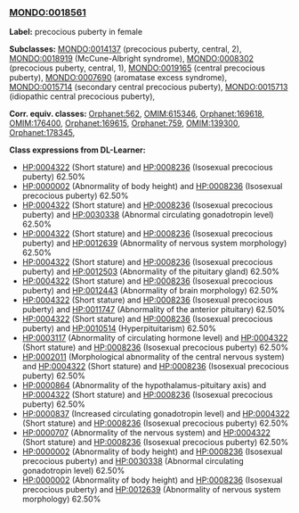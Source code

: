 
### [MONDO:0018561](http://purl.obolibrary.org/obo/MONDO_0018561)
**Label:** precocious puberty in female

**Subclasses:** [MONDO:0014137](http://purl.obolibrary.org/obo/MONDO_0014137) (precocious puberty, central, 2), [MONDO:0018919](http://purl.obolibrary.org/obo/MONDO_0018919) (McCune-Albright syndrome), [MONDO:0008302](http://purl.obolibrary.org/obo/MONDO_0008302) (precocious puberty, central, 1), [MONDO:0019165](http://purl.obolibrary.org/obo/MONDO_0019165) (central precocious puberty), [MONDO:0007690](http://purl.obolibrary.org/obo/MONDO_0007690) (aromatase excess syndrome), [MONDO:0015714](http://purl.obolibrary.org/obo/MONDO_0015714) (secondary central precocious puberty), [MONDO:0015713](http://purl.obolibrary.org/obo/MONDO_0015713) (idiopathic central precocious puberty), 

**Corr. equiv. classes:** [Orphanet:562](http://www.orpha.net/ORDO/Orphanet_562), [OMIM:615346](http://purl.obolibrary.org/obo/OMIM_615346), [Orphanet:169618](http://www.orpha.net/ORDO/Orphanet_169618), [OMIM:176400](http://purl.obolibrary.org/obo/OMIM_176400), [Orphanet:169615](http://www.orpha.net/ORDO/Orphanet_169615), [Orphanet:759](http://www.orpha.net/ORDO/Orphanet_759), [OMIM:139300](http://purl.obolibrary.org/obo/OMIM_139300), [Orphanet:178345](http://www.orpha.net/ORDO/Orphanet_178345), 

**Class expressions from DL-Learner:**

- [HP:0004322](http://purl.obolibrary.org/obo/HP_0004322) (Short stature) and [HP:0008236](http://purl.obolibrary.org/obo/HP_0008236) (Isosexual precocious puberty) 62.50%
- [HP:0000002](http://purl.obolibrary.org/obo/HP_0000002) (Abnormality of body height) and [HP:0008236](http://purl.obolibrary.org/obo/HP_0008236) (Isosexual precocious puberty) 62.50%
- [HP:0004322](http://purl.obolibrary.org/obo/HP_0004322) (Short stature) and [HP:0008236](http://purl.obolibrary.org/obo/HP_0008236) (Isosexual precocious puberty) and [HP:0030338](http://purl.obolibrary.org/obo/HP_0030338) (Abnormal circulating gonadotropin level) 62.50%
- [HP:0004322](http://purl.obolibrary.org/obo/HP_0004322) (Short stature) and [HP:0008236](http://purl.obolibrary.org/obo/HP_0008236) (Isosexual precocious puberty) and [HP:0012639](http://purl.obolibrary.org/obo/HP_0012639) (Abnormality of nervous system morphology) 62.50%
- [HP:0004322](http://purl.obolibrary.org/obo/HP_0004322) (Short stature) and [HP:0008236](http://purl.obolibrary.org/obo/HP_0008236) (Isosexual precocious puberty) and [HP:0012503](http://purl.obolibrary.org/obo/HP_0012503) (Abnormality of the pituitary gland) 62.50%
- [HP:0004322](http://purl.obolibrary.org/obo/HP_0004322) (Short stature) and [HP:0008236](http://purl.obolibrary.org/obo/HP_0008236) (Isosexual precocious puberty) and [HP:0012443](http://purl.obolibrary.org/obo/HP_0012443) (Abnormality of brain morphology) 62.50%
- [HP:0004322](http://purl.obolibrary.org/obo/HP_0004322) (Short stature) and [HP:0008236](http://purl.obolibrary.org/obo/HP_0008236) (Isosexual precocious puberty) and [HP:0011747](http://purl.obolibrary.org/obo/HP_0011747) (Abnormality of the anterior pituitary) 62.50%
- [HP:0004322](http://purl.obolibrary.org/obo/HP_0004322) (Short stature) and [HP:0008236](http://purl.obolibrary.org/obo/HP_0008236) (Isosexual precocious puberty) and [HP:0010514](http://purl.obolibrary.org/obo/HP_0010514) (Hyperpituitarism) 62.50%
- [HP:0003117](http://purl.obolibrary.org/obo/HP_0003117) (Abnormality of circulating hormone level) and [HP:0004322](http://purl.obolibrary.org/obo/HP_0004322) (Short stature) and [HP:0008236](http://purl.obolibrary.org/obo/HP_0008236) (Isosexual precocious puberty) 62.50%
- [HP:0002011](http://purl.obolibrary.org/obo/HP_0002011) (Morphological abnormality of the central nervous system) and [HP:0004322](http://purl.obolibrary.org/obo/HP_0004322) (Short stature) and [HP:0008236](http://purl.obolibrary.org/obo/HP_0008236) (Isosexual precocious puberty) 62.50%
- [HP:0000864](http://purl.obolibrary.org/obo/HP_0000864) (Abnormality of the hypothalamus-pituitary axis) and [HP:0004322](http://purl.obolibrary.org/obo/HP_0004322) (Short stature) and [HP:0008236](http://purl.obolibrary.org/obo/HP_0008236) (Isosexual precocious puberty) 62.50%
- [HP:0000837](http://purl.obolibrary.org/obo/HP_0000837) (Increased circulating gonadotropin level) and [HP:0004322](http://purl.obolibrary.org/obo/HP_0004322) (Short stature) and [HP:0008236](http://purl.obolibrary.org/obo/HP_0008236) (Isosexual precocious puberty) 62.50%
- [HP:0000707](http://purl.obolibrary.org/obo/HP_0000707) (Abnormality of the nervous system) and [HP:0004322](http://purl.obolibrary.org/obo/HP_0004322) (Short stature) and [HP:0008236](http://purl.obolibrary.org/obo/HP_0008236) (Isosexual precocious puberty) 62.50%
- [HP:0000002](http://purl.obolibrary.org/obo/HP_0000002) (Abnormality of body height) and [HP:0008236](http://purl.obolibrary.org/obo/HP_0008236) (Isosexual precocious puberty) and [HP:0030338](http://purl.obolibrary.org/obo/HP_0030338) (Abnormal circulating gonadotropin level) 62.50%
- [HP:0000002](http://purl.obolibrary.org/obo/HP_0000002) (Abnormality of body height) and [HP:0008236](http://purl.obolibrary.org/obo/HP_0008236) (Isosexual precocious puberty) and [HP:0012639](http://purl.obolibrary.org/obo/HP_0012639) (Abnormality of nervous system morphology) 62.50%


